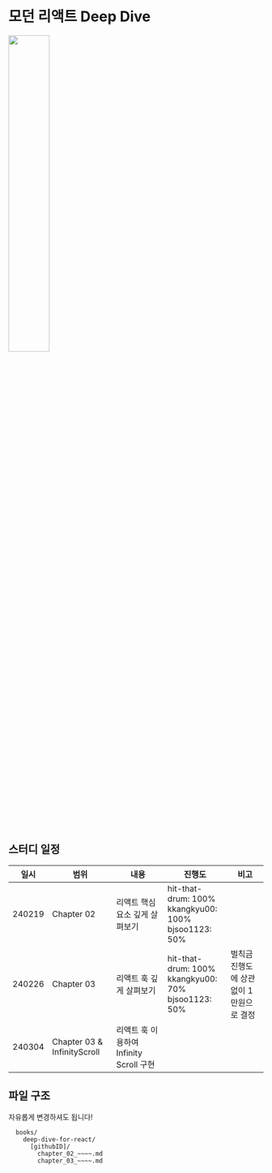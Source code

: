 # 모던 리액트 Deep Dive

<a href="https://product.kyobobook.co.kr/detail/S000210725203" target="_blank">
  <img src="https://contents.kyobobook.co.kr/sih/fit-in/458x0/pdt/9791158394646.jpg" width="40%" />
</a>

## 스터디 일정

| 일시   | 범위                        | 내용                                    | 진행도                                                      | 비고                                    |
| ------ | --------------------------- | --------------------------------------- | ----------------------------------------------------------- | --------------------------------------- |
| 240219 | Chapter 02                  | 리액트 핵심 요소 깊게 살펴보기          | hit-that-drum: 100%<br/>kkangkyu00: 100%<br/>bjsoo1123: 50% |                                         |
| 240226 | Chapter 03                  | 리액트 훅 깊게 살펴보기                 | hit-that-drum: 100%<br/>kkangkyu00: 70%<br/>bjsoo1123: 50%  | 벌칙금 진행도에 상관없이 1만원으로 결정 |
| 240304 | Chapter 03 & InfinityScroll | 리액트 훅 이용하여 Infinity Scroll 구현 |                                                             |                                         |

## 파일 구조

자유롭게 변경하셔도 됩니다!

```
  books/
    deep-dive-for-react/
      [githubID]/
        chapter_02_~~~~.md
        chapter_03_~~~~.md
```
